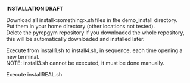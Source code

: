 **INSTALLATION DRAFT**

Download all install&lt;something&gt;.sh files in the demo_install directory.  
Put them in your home directory (other locations not tested).  
Delete the pyrepgym repository if you downloaded the whole repository, this will be automatically downloaded and installed later.  

Execute from install1.sh to install4.sh, in sequence, each time opening a new terminal.  
NOTE: install3.sh cannot be executed, it must be done manually.  

Execute installREAL.sh  


